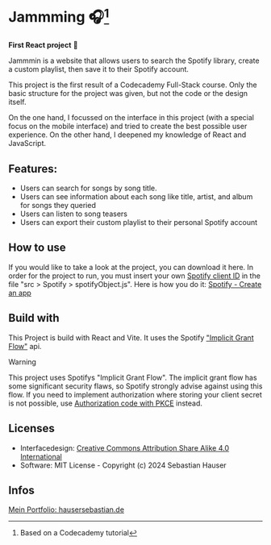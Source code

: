 # Jammming :headphones:[^1]

**First React project** :partying_face:

Jammmin is a website that allows users to search the Spotify library, create a custom playlist, then save it to their Spotify account.

This project is the first result of a Codecademy Full-Stack course. Only the basic structure for the project was given, but not the code or the design itself. 

On the one hand, I focussed on the interface in this project (with a special focus on the mobile interface) and tried to create the best possible user experience. On the other hand, I deepened my knowledge of React and JavaScript.

## Features:

- Users can search for songs by song title.
- Users can see information about each song like title, artist, and album for songs they queried
- Users can listen to song teasers
- Users can export their custom playlist to their personal Spotify account

## How to use

If you would like to take a look at the project, you can download it here. 
In order for the project to run, you must insert your own [Spotify client ID](https://developer.spotify.com/documentation/web-api/tutorials/getting-started#create-an-app) in the file "src > Spotify > spotifyObject.js". Here is how you do it: [Spotify - Create an app](https://developer.spotify.com/documentation/web-api/tutorials/getting-started#create-an-app)

## Build with

This Project is build with React and Vite. It uses the Spotify ["Implicit Grant Flow"](https://developer.spotify.com/documentation/web-api/tutorials/implicit-flow) api. 

>[!WARNING]
> This project uses Spotifys "Implicit Grant Flow". The implicit grant flow has some significant security flaws, so Spotify strongly advise against using this flow. If you need to implement authorization where storing your client secret is not possible, use [Authorization code with PKCE](https://developer.spotify.com/documentation/web-api/tutorials/code-pkce-flow) instead.

## Licenses 

- Interfacedesign: [Creative Commons Attribution Share Alike 4.0 International](https://creativecommons.org/licenses/by-sa/4.0/)
- Software: MIT License - Copyright (c) 2024 Sebastian Hauser

## Infos

[Mein Portfolio: hausersebastian.de](www.hausersebastian.de)

[^1]: Based on a Codecademy tutorial
